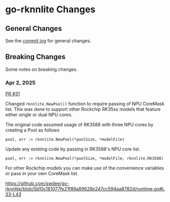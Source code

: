 
# go-rknnlite Changes

## General Changes

See the [commit log](https://github.com/swdee/go-rknnlite/commits/master/) for general changes.


## Breaking Changes

Some notes on breaking changes.


### Apr 2, 2025 

[PR #31](https://github.com/swdee/go-rknnlite/pull/31/files)

Changed `rknnlite.NewPool()` function to require passing of NPU CoreMask list.  This
was done to support other Rockchip RK35xx models that feature either single or dual
NPU cores.  

The original code assumed usage of RK3588 with three NPU cores by creating a
Pool as follows
```
pool, err := rknnlite.NewPool(*poolSize, *modelFile)
```

Update any existing code by passing in RK3588's NPU core list.
```
pool, err := rknnlite.NewPool(*poolSize, *modelFile, rknnlite.RK3588)
```

For other Rockchip models you can make use of the convenience variables or pass
in your own CoreMask list.

https://github.com/swdee/go-rknnlite/blob/5b10c181077fe21f89a89628e247cc594aa8782d/runtime.go#L33-L43
